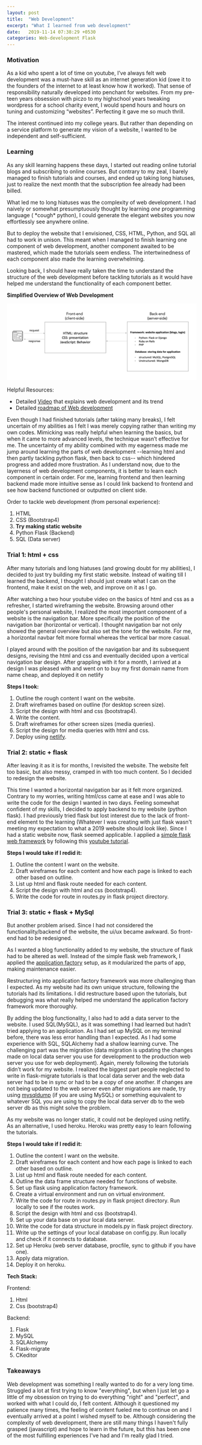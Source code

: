 ```yaml
---
layout: post
title:  "Web Development"
excerpt: "What I learned from web development"
date:   2019-11-14 07:38:29 +0530
categories: Web-development Flask
---
```

### Motivation

As a kid who spent a lot of time on youtube, I’ve always felt web development was a must-have skill as an internet generation kid (owe it to the founders of the internet to at least know how it worked). That sense of responsibility naturally developed into penchant for websites. From my pre-teen years obsession with piczo to my highschool years tweaking wordpress for a school charity event, I would spend hours and hours on tuning and customizing “websites”. Perfecting it gave me so much thrill.

The interest continued into my college years. But rather than depending on a service platform to generate my vision of a website, I wanted to be independent and self-sufficient.

### Learning


As any skill learning happens these days, I started out reading online tutorial blogs and subscribing to online courses. But contrary to my zeal, I barely managed to finish tutorials and courses, and ended up taking long hiatuses, just to realize the next month that the subscription fee already had been billed.

What led me to long hiatuses was the complexity of web development. I had naively or somewhat presumptuously thought by learning _one_ programming language ( \*cough\* python), I could generate the elegant websites you now effortlessly see anywhere online.

But to deploy the website that I envisioned, CSS, HTML, Python, and SQL all had to work in unison. This meant when I managed to finish learning one component of web development, another component awaited to be mastered, which made the tutorials seem endless. The intertwinedness of each component also made the learning overwhelming.

Looking back, I should have really taken the time to understand the structure of the web development before tackling tutorials as it would have helped me understand the functionality of each component better.

**Simplified Overview of Web Development**

![WebDev Overview](/assets/img/webdev_framework.png)

Helpful Resources:


*   Detailed [Video](https://www.youtube.com/watch?v=0pThnRneDjw) that explains web development and its trend
*   Detailed [roadmap of Web development](https://dev.to/javinpaul/the-2019-web-development-frontend-backend-roadmap-4le2)


Even though I had finished tutorials (after taking many breaks), I felt uncertain of my abilities as I felt I was merely copying rather than writing my own codes. Mimicking was really helpful when learning the basics, but when it came to more advanced levels, the technique wasn’t effective for me. The uncertainty of my ability combined with my eagerness made me jump around learning the parts of web development --learning html and then partly tackling python flask, then back to css-- which hindered progress and added more frustration. As I understand now, due to the layerness of web development components, it is better to learn each component in certain order. For me, learning frontend and then learning backend made more intuitive sense as I could link backend to frontend and see how backend functioned or outputted on client side.


Order to tackle web development (from personal experience):

1.  HTML
2.  CSS (Bootstrap4)
3.  **Try making static website**
4.  Python Flask (Backend)
5.  SQL (Data server)




### Trial 1: html + css


After many tutorials and long hiatuses (and growing doubt for my abilities), I decided to just try building my first static website. Instead of waiting till I learned the backend, I thought I should just create what I can on the frontend, make it exist on the web, and improve on it as I go.


After watching a two hour youtube video on the basics of html and css as a refresher, I started wireframing the website. Browsing around other people's personal website, I realized the most important component of a website is the navigation bar. More specifically the position of the navigation bar (horizontal or vertical). I thought navigation bar not only showed the general overview but also set the tone for the website. For me, a horizontal navbar felt more formal whereas the vertical bar more casual.


I played around with the position of the navigation bar and its subsequent designs, revising the html and css and eventually decided upon a vertical navigation bar design. After grappling with it for a month, I arrived at a design I was pleased with and went on to buy my first domain name from name cheap, and deployed it on netlify



**Steps I took:**


1.  Outline the rough content I want on the website. 
2.  Draft wireframes based on outline (for desktop screen size). 
3.  Script the design with html and css (bootstrap4).
4.  Write the content.
5.  Draft wireframes for other screen sizes (media queries).
6.  Script the design for media queries with html and css.
7.  Deploy using [netlify](https://www.youtube.com/watch?v=bjVUqvcCnxM).


### Trial 2: static + flask


After leaving it as it is for months, I revisited the website. The website felt too basic, but also messy, cramped in with too much content. So I decided to redesign the website.


This time I wanted a horizontal navigation bar as it felt more organized. Contrary to my worries, writing html/css came at ease and I was able to write the code for the design I wanted in two days. Feeling somewhat confident of my skills, I decided to apply backend to my website (python flask). I had previously tried flask but lost interest due to the lack of front-end element to the learning (Whatever I was creating with just flask wasn't meeting my expectation to what a 2019 website should look like). Since I had a static website now, flask seemed applicable. I applied a [simple flask web framework](https://blog.miguelgrinberg.com/post/the-flask-mega-tutorial-part-i-hello-world) by following this [youtube tutorial](https://www.youtube.com/watch?v=zRwy8gtgJ1A&t=10s).



**Steps I would take if I redid it:**

1.  Outline the content I want on the website. 
2.  Draft wireframes for each content and how each page is linked to each other based on outline. 
3.  List up html and flask route needed for each content.
4.  Script the design with html and css (bootstrap4).
5.  Write the code for route in routes.py in flask project directory.

### Trial 3: static + flask + MySql

But another problem arised. Since I had not considered the functionality/backend of the website, the ui/ux became awkward. So front-end had to be redesigned.


As I wanted a blog functionality added to my website, the structure of flask had to be altered as well. Instead of the simple flask web framework, I applied the [application factory](https://flask.palletsprojects.com/en/1.1.x/patterns/appfactories/) setup, as it modularized the parts of app, making maintenance easier.

Restructuring into application factory framework was more challenging than I expected. As my website had its own unique structure, following the tutorials had its limitations. I did restructure based upon the tutorials, but debugging was what really helped me understand the application factory framework more thoroughly.


By adding the blog functionality, I also had to add a data server to the website. I used SQL(MySQL), as it was something I had learned but hadn’t tried applying to an application. As I had set up MySQL on my terminal before, there was less error handling than I expected. As I had some experience with SQL, SQLAlchemy  had a shallow learning curve. The challenging part was the migration (data migration is updating the changes made on local data server you use for development to the production web server you use for web deployment). Again, merely following the tutorials didn’t work for my website. I realized the biggest part people neglected to write in flask-migrate tutorials is that local data server and the web data server had to be in sync or had to be a copy of one another. If changes are not being updated to the web server even after migrations are made, try using [mysqldump](https://dev.mysql.com/doc/refman/8.0/en/mysqldump.html) (if you are using MySQL) or something equivalent to whatever SQL you are using to copy the local data server db to the web server db as this might solve the problem.

As my website was no longer static, it could not be deployed using netlify. As an alternative, I used heroku. Heroku was pretty easy to learn following the tutorials.


**Steps I would take if I redid it:**

1.  Outline the content I want on the website.
2.  Draft wireframes for each content and how each page is linked to each other based on outline. 
3.  List up html and flask route needed for each content.
4.  Outline the data frame structure needed for functions of website.
5.  Set up flask using application factory framework.
6.  Create a virtual environment and run on virtual environment.
7.  Write the code for route in routes.py in flask project directory. Run locally to see if the routes work.
8.  Script the design with html and css (bootstrap4).
9.  Set up your data base on your local data server.
10. Write the code for data structure in models.py in flask project directory.
11. Write up the settings of your local database on config.py. Run locally and check if it connects to database.
12. Set up Heroku (web server database, procfile, sync to github if you have one).
13. Apply data migration.
14. Deploy it on heroku.


**Tech Stack:**

Frontend:
1.  Html
2.  Css (bootstrap4)

Backend:

1.  Flask
2.  MySQL
3.  SQLAlchemy
4.  Flask-migrate
5.  CKeditor

### Takeaways


Web development was something I really wanted to do for a very long time. Struggled a lot at first trying to know "everything", but when I just let go a little of my obsession on trying to do everything "right" and "perfect", and worked with what I could do, I felt content. Although it questioned my patience many times, the feeling of content fueled me to continue on and I eventually arrived at a point I wished myself to be. Although considering the complexity of web development, there are still many things I haven't fully grasped (javascript) and hope to learn in the future, but this has been one of the most fulfilling experiences I've had and I'm really glad I tried.


